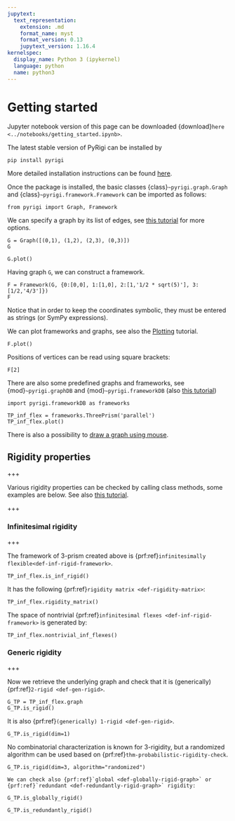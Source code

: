 ```yaml
---
jupytext:
  text_representation:
    extension: .md
    format_name: myst
    format_version: 0.13
    jupytext_version: 1.16.4
kernelspec:
  display_name: Python 3 (ipykernel)
  language: python
  name: python3
---
```


# Getting started

Jupyter notebook version of this page can be downloaded {download}`here <../notebooks/getting_started.ipynb>`.

The latest stable version of PyRigi can be installed by
```
pip install pyrigi
```
More detailed installation instructions can be found [here](installation-guide).

Once the package is installed, the basic classes {class}`~pyrigi.graph.Graph` and {class}`~pyrigi.framework.Framework` can be imported as follows:

```{code-cell} ipython3
from pyrigi import Graph, Framework
```

We can specify a graph by its list of edges, see [this tutorial](graph-tutorial) for more options.

```{code-cell} ipython3
G = Graph([(0,1), (1,2), (2,3), (0,3)])
G
```

```{code-cell} ipython3
G.plot()
```

Having graph `G`, we can construct a framework.

```{code-cell} ipython3
F = Framework(G, {0:[0,0], 1:[1,0], 2:[1,'1/2 * sqrt(5)'], 3:[1/2,'4/3']})
F
```

Notice that in order to keep the coordinates symbolic, they must be entered as strings (or SymPy expressions).

We can plot frameworks and graphs, see also the [Plotting](plotting-tutorial) tutorial.

```{code-cell} ipython3
F.plot()
```

Positions of vertices can be read using square brackets:

```{code-cell} ipython3
F[2]
```

There are also some predefined graphs and frameworks, see {mod}`~pyrigi.graphDB` and {mod}`~pyrigi.frameworkDB` (also [this tutorial](tutorial-framework-database))

```{code-cell} ipython3
import pyrigi.frameworkDB as frameworks
```

```{code-cell} ipython3
TP_inf_flex = frameworks.ThreePrism('parallel')
TP_inf_flex.plot()
```

There is also a possibility to [draw a graph using mouse](graph-drawer-tutorial).

## Rigidity properties

+++

Various rigidity properties can be checked by calling class methods, some examples are below.
See also [this tutorial](rigidity-tutorial).

+++

### Infinitesimal rigidity

+++

The framework of 3-prism created above is {prf:ref}`infinitesimally flexible<def-inf-rigid-framework>`.

```{code-cell} ipython3
TP_inf_flex.is_inf_rigid()
```

It has the following {prf:ref}`rigidity matrix <def-rigidity-matrix>`:

```{code-cell} ipython3
TP_inf_flex.rigidity_matrix()
```

The space of nontrivial {prf:ref}`infinitesimal flexes <def-inf-rigid-framework>` is generated by:

```{code-cell} ipython3
TP_inf_flex.nontrivial_inf_flexes()
```

### Generic rigidity

+++

Now we retrieve the underlying graph and check that it is (generically) {prf:ref}`2-rigid <def-gen-rigid>`.

```{code-cell} ipython3
G_TP = TP_inf_flex.graph
G_TP.is_rigid()
```

It is also {prf:ref}`(generically) 1-rigid <def-gen-rigid>`.

```{code-cell} ipython3
G_TP.is_rigid(dim=1)
```

No combinatorial characterization is known for 3-rigidity, but a randomized algorithm can be used based on {prf:ref}`thm-probabilistic-rigidity-check`.

```{code-cell} ipython3
G_TP.is_rigid(dim=3, algorithm="randomized")
```

    We can check also {prf:ref}`global <def-globally-rigid-graph>` or {prf:ref}`redundant <def-redundantly-rigid-graph>` rigidity:

```{code-cell} ipython3
G_TP.is_globally_rigid()
```

```{code-cell} ipython3
G_TP.is_redundantly_rigid()
```
